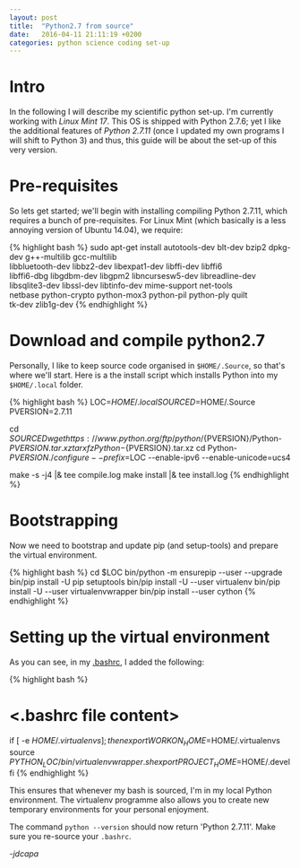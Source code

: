 ```yaml
---
layout: post
title:  "Python2.7 from source"
date:   2016-04-11 21:11:19 +0200
categories: python science coding set-up
---
```


Intro
=====

In the following I will describe my scientific python set-up.
I'm currently working with *Linux Mint 17*.
This OS is shipped with Python 2.7.6; yet I like the additional
 features
 of *Python 2.7.11* (once I updated my own programs I will shift to Python 3) and
 thus, this guide will be about the set-up of this very version.

Pre-requisites
==============

So lets get started; we'll begin with installing compiling Python 2.7.11, which
 requires a bunch of pre-requisites.
For Linux Mint (which basically is a less annoying version of Ubuntu 14.04),
 we require:

{% highlight bash %}
sudo apt-get install autotools-dev blt-dev bzip2 dpkg-dev g++-multilib gcc-multilib \
                     libbluetooth-dev libbz2-dev libexpat1-dev libffi-dev libffi6 \
                     libffi6-dbg libgdbm-dev libgpm2 libncursesw5-dev libreadline-dev \
                     libsqlite3-dev libssl-dev libtinfo-dev mime-support net-tools \
                     netbase python-crypto python-mox3 python-pil python-ply quilt \
                     tk-dev zlib1g-dev
{% endhighlight %}

Download and compile python2.7
==============================

Personally, I like to keep source code organised in `$HOME/.Source`, so that's
 where we'll start. Here is a the install script which installs Python into
 my `$HOME/.local` folder.

{% highlight bash %}
LOC=$HOME/.local
SOURCED=$HOME/.Source
PVERSION=2.7.11

cd $SOURCED
wget https://www.python.org/ftp/python/${PVERSION}/Python-${PVERSION}.tar.xz
tar xfz Python-${PVERSION}.tar.xz
cd Python-${PVERSION}
./configure --prefix=$LOC --enable-ipv6 --enable-unicode=ucs4

make -s -j4 |& tee compile.log
make install |& tee install.log
{% endhighlight %}

Bootstrapping
=============

Now we need to bootstrap and update pip (and setup-tools) and prepare the
 virtual environment.

{% highlight bash %}
cd $LOC
bin/python -m ensurepip --user --upgrade
bin/pip install -U pip setuptools
bin/pip install -U --user virtualenv
bin/pip install -U --user virtualenvwrapper
bin/pip install --user cython
{% endhighlight %}


Setting up the virtual environment
==================================

As you can see, in my
 [.bashrc](https://github.com/jdcapa/bashrc.d/blob/main/05.ENV_PYTHON),
 I added the following:

{% highlight bash %}
# <.bashrc file content>
if [ -e $HOME/.virtualenvs ]; then
    export WORKON_HOME=$HOME/.virtualenvs
    source ${PYTHON_LOC}/bin/virtualenvwrapper.sh
    export PROJECT_HOME=$HOME/.devel
fi
{% endhighlight %}

This ensures that whenever my bash is sourced, I'm in my local Python
 environment.
The virtualenv programme also allows you to create new temporary environments
 for your personal enjoyment.

The command `python --version` should now return 'Python 2.7.11'.
Make sure you re-source your `.bashrc`.

*-jdcapa*
